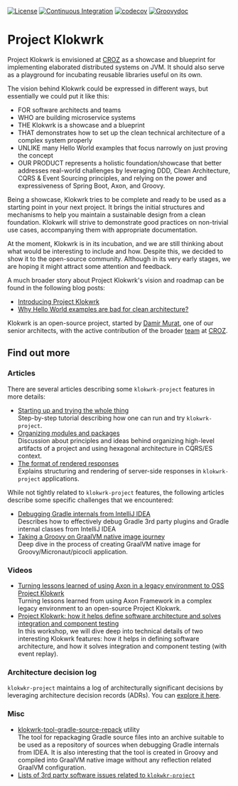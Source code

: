 [![License](https://img.shields.io/badge/License-Apache%202.0-success.svg)](https://opensource.org/licenses/Apache-2.0)
[![Continuous Integration](https://github.com/croz-ltd/klokwrk-project/workflows/Continuous%20Integration/badge.svg)](https://github.com/croz-ltd/klokwrk-project/actions?query=workflow%3A%22Continuous+Integration%22+branch%3Amaster)
[![codecov](https://codecov.io/gh/croz-ltd/klokwrk-project/branch/master/graph/badge.svg)](https://codecov.io/gh/croz-ltd/klokwrk-project)
[![Groovydoc](https://img.shields.io/badge/API%20doc-Groovydoc-brightgreen)](https://croz-ltd.github.io/klokwrk-project/groovydoc/index.html)

# Project Klokwrk
Project Klokwrk is envisioned at [CROZ](https://croz.net/) as a showcase and blueprint for implementing elaborated distributed systems on JVM. It should also serve as a playground for incubating
reusable libraries useful on its own.

The vision behind Klokwrk could be expressed in different ways, but essentially we could put it like this:
- FOR software architects and teams
- WHO are building microservice systems
- THE Klokwrk is a showcase and a blueprint
- THAT demonstrates how to set up the clean technical architecture of a complex system properly
- UNLIKE many Hello World examples that focus narrowly on just proving the concept
- OUR PRODUCT represents a holistic foundation/showcase that better addresses real-world challenges by leveraging DDD, Clean Architecture, CQRS & Event Sourcing principles, and relying on the power
  and expressiveness of Spring Boot, Axon, and Groovy.

Being a showcase, Klokwrk tries to be complete and ready to be used as a starting point in your next project. It brings the initial structures and mechanisms to help you maintain a sustainable design
from a clean foundation. Klokwrk will strive to demonstrate good practices on non-trivial use cases, accompanying them with appropriate documentation.

At the moment, Klokwrk is in its incubation, and we are still thinking about what would be interesting to include and how. Despite this, we decided to show it to the open-source community. Although
in its very early stages, we are hoping it might attract some attention and feedback.

A much broader story about Project Klokwrk's vision and roadmap can be found in the following blog posts:
- [Introducing Project Klokwrk](https://croz.net/news/introducing-project-klokwrk/)
- [Why Hello World examples are bad for clean architecture?](https://croz.net/news/why-hello-world-examples-are-bad-for-clean-architecture/)

Klokwrk is an open-source project, started by [Damir Murat](https://github.com/dmurat), one of our senior architects, with the active contribution of the broader [team](https://croz.net/) at
[CROZ](https://github.com/croz-ltd).

## Find out more
### Articles
There are several articles describing some `klokwrk-project` features in more details:
* [Starting up and trying the whole thing](support/documentation/article/starting-up/startingUp.md)<br/>
  Step-by-step tutorial describing how one can run and try `klokwrk-project`.
* [Organizing modules and packages](support/documentation/article/modules-and-packages/modulesAndPackages.md)<br/>
  Discussion about principles and ideas behind organizing high-level artifacts of a project and using hexagonal architecture in CQRS/ES context.
* [The format of rendered responses](support/documentation/article/response-format/responseFormat.md)<br/>
  Explains structuring and rendering of server-side responses in `klokwrk-project` applications.

While not tightly related to `klokwrk-project` features, the following articles describe some specific challenges that we encountered:
* [Debugging Gradle internals from IntelliJ IDEA](support/documentation/article/debugging-gradle-from-idea/debugging-gradle-from-idea.md)<br/>
  Describes how to effectively debug Gradle 3rd party plugins and Gradle internal classes from IntelliJ IDEA
* [Taking a Groovy on GraalVM native image journey](support/documentation/article/groovy-graalvm-native-image/groovy-graalvm-native-image.md)<br/>
  Deep dive in the process of creating GraalVM native image for Groovy/Micronaut/picocli application.

### Videos
* [Turning lessons learned of using Axon in a legacy environment to OSS Project Klokwrk](https://www.youtube.com/watch?v=shl847FRVMI) <br/>
  Turning lessons learned from using Axon Framework in a complex legacy environment to an open-source Project Klokwrk.
* [Project Klokwrk: how it helps define software architecture and solves integration and component testing](https://www.youtube.com/watch?v=35oUxjXWNYU) <br/>
  In this workshop, we will dive deep into technical details of two interesting Klokwrk features: how it helps in defining software architecture, and how it solves integration and component
  testing (with event replay).

### Architecture decision log
`klokwkr-project` maintains a log of architecturally significant decisions by leveraging architecture decision records (ADRs). You can [explore it here](support/documentation/adr/index.md).

### Misc
* [klokwrk-tool-gradle-source-repack](tool/klokwrk-tool-gradle-source-repack/README.md) utility <br/>
  The tool for repackaging Gradle source files into an archive suitable to be used as a repository of sources when debugging Gradle internals from IDEA. It is also interesting that the tool is
  created in Groovy and compiled into GraalVM native image without any reflection related GraalVM configuration.
* [Lists of 3rd party software issues related to `klokwkr-project`](support/documentation/misc/klokwrkRelatedIssuesInTheWild.md)

